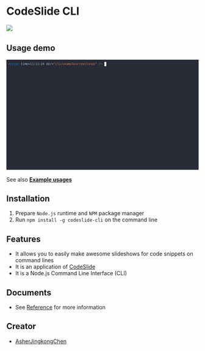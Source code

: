 # CodeSlide CLI
[![](https://img.shields.io/npm/v/codeslide-cli?color=%230647D4&label=npm&style=flat-square)](https://www.npmjs.com/package/codeslide-cli?activeTab=readme)

## Usage demo
![](https://raw.githubusercontent.com/AsherJingkongChen/codeslide/main/app/cli/docs/assets/cli-usage.gif)

See also [**Example usages**](https://github.com/AsherJingkongChen/codeslide/tree/main/app/cli/examples/)

## Installation
1. Prepare `Node.js` runtime and `NPM` package manager
2. Run `npm install -g codeslide-cli` on the command line

## Features
- It allows you to easily make awesome slideshows for code snippets on command lines
- It is an application of [CodeSlide](https://github.com/AsherJingkongChen/codeslide)
- It is a Node.js Command Line Interface (CLI)

## Documents
- See [Reference](https://github.com/AsherJingkongChen/codeslide/blob/main/app/cli/docs/REFERENCE.md) for more information

## Creator
- [AsherJingkongChen](https://github.com/AsherJingkongChen)

